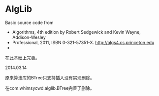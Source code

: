 AlgLib
======

Basic source code from

 * Algorithms, 4th edition by Robert Sedgewick and Kevin Wayne, Addison-Wesley
 * Professional, 2011, ISBN 0-321-57351-X. http://algs4.cs.princeton.edu
 * 
 
在此基础上完善。

  2014.03.14 
  
  原来算法库的BTree只支持插入没有实现删除。 
  
  在com.whimsycwd.alglib.BTree完善了删除。 
